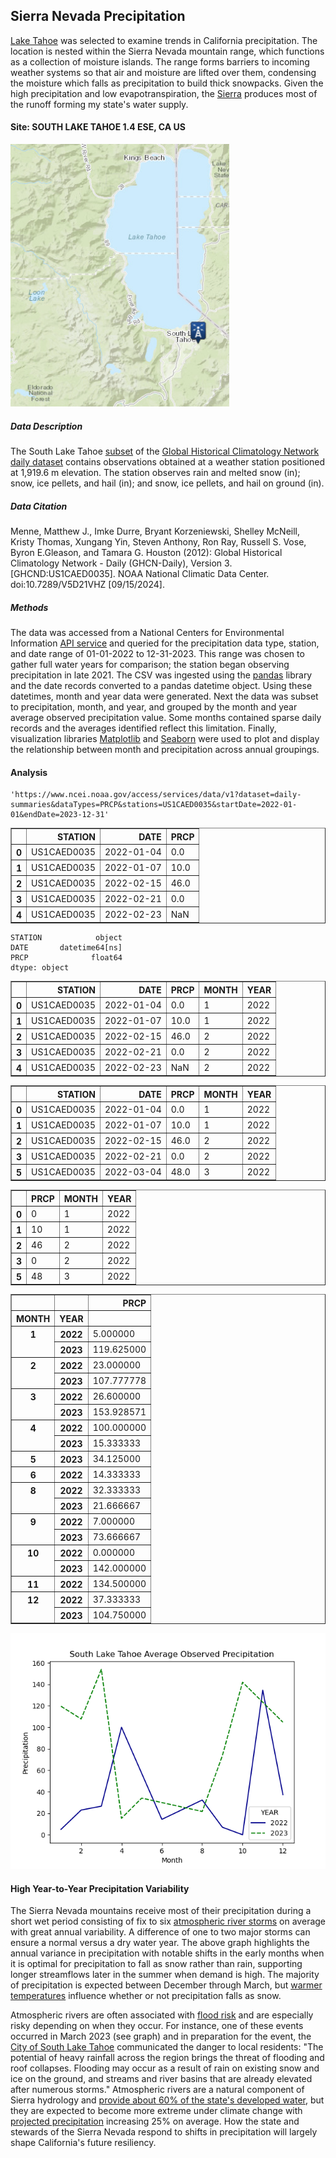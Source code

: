 ## Sierra Nevada Precipitation

[Lake Tahoe](https://www.fs.usda.gov/main/ltbmu/about-forest/about-area) was selected to examine trends in California precipitation. The location is nested within the Sierra Nevada mountain range, which functions as a collection of moisture islands. The range forms barriers to incoming weather systems so that air and moisture are lifted over them, condensing the moisture which falls as precipitation to build thick snowpacks. Given the high precipitation and low evapotranspiration, the [Sierra](https://www.fs.usda.gov/psw/publications/documents/psw_gtr272/psw_gtr272_013.pdf) produces most of the runoff forming my state's water supply. 

#### Site: SOUTH LAKE TAHOE 1.4 ESE, CA US

<img src="south_lake_tahoe_station.png" alt="South Lake Tahoe Station" width="350px" height="420px">

##### Data Description

The South Lake Tahoe [subset]((https://www.ncdc.noaa.gov/cdo-web/datasets/GHCND/stations/GHCND:US1CAED0035/detail)) of the [Global Historical Climatology Network daily dataset](https://www.ncei.noaa.gov/metadata/geoportal/rest/metadata/item/gov.noaa.ncdc:C00861/html) contains observations obtained at a weather station positioned at 1,919.6 m elevation. The station observes rain and melted snow (in); snow, ice pellets, and hail (in); and snow, ice pellets, and hail on ground (in). 

##### Data Citation

Menne, Matthew J., Imke Durre, Bryant Korzeniewski, Shelley McNeill, Kristy Thomas, Xungang Yin, Steven Anthony, Ron Ray, Russell S. Vose, Byron E.Gleason, and Tamara G. Houston (2012): Global Historical Climatology Network - Daily (GHCN-Daily), Version 3. [GHCND:US1CAED0035]. NOAA National Climatic Data Center. doi:10.7289/V5D21VHZ [09/15/2024].

##### Methods

The data was accessed from a National Centers for Environmental Information [API service](https://www.ncei.noaa.gov/support/access-data-service-api-user-documentation) and queried for the precipitation data type, station, and date range of 01-01-2022 to 12-31-2023. This range was chosen to gather full water years for comparison; the station began observing precipitation in late 2021. The CSV was ingested using the [pandas](https://pandas.pydata.org/) library and the date records converted to a pandas datetime object. Using these datetimes, month and year data were generated. Next the data was subset to precipitation, month, and year, and grouped by the month and year average observed precipitation value. Some months contained sparse daily records and the averages identified reflect this limitation. Finally, visualization libraries [Matplotlib](https://matplotlib.org/) and [Seaborn](https://seaborn.pydata.org/) were used to plot and display the relationship between month and precipitation across annual groupings.  

#### Analysis




    'https://www.ncei.noaa.gov/access/services/data/v1?dataset=daily-summaries&dataTypes=PRCP&stations=US1CAED0035&startDate=2022-01-01&endDate=2023-12-31'






<div>
<style scoped>
    .dataframe tbody tr th:only-of-type {
        vertical-align: middle;
    }

    .dataframe tbody tr th {
        vertical-align: top;
    }

    .dataframe thead th {
        text-align: right;
    }
</style>
<table border="1" class="dataframe">
  <thead>
    <tr style="text-align: right;">
      <th></th>
      <th>STATION</th>
      <th>DATE</th>
      <th>PRCP</th>
    </tr>
  </thead>
  <tbody>
    <tr>
      <th>0</th>
      <td>US1CAED0035</td>
      <td>2022-01-04</td>
      <td>0.0</td>
    </tr>
    <tr>
      <th>1</th>
      <td>US1CAED0035</td>
      <td>2022-01-07</td>
      <td>10.0</td>
    </tr>
    <tr>
      <th>2</th>
      <td>US1CAED0035</td>
      <td>2022-02-15</td>
      <td>46.0</td>
    </tr>
    <tr>
      <th>3</th>
      <td>US1CAED0035</td>
      <td>2022-02-21</td>
      <td>0.0</td>
    </tr>
    <tr>
      <th>4</th>
      <td>US1CAED0035</td>
      <td>2022-02-23</td>
      <td>NaN</td>
    </tr>
  </tbody>
</table>
</div>



    STATION            object
    DATE       datetime64[ns]
    PRCP              float64
    dtype: object





<div>
<style scoped>
    .dataframe tbody tr th:only-of-type {
        vertical-align: middle;
    }

    .dataframe tbody tr th {
        vertical-align: top;
    }

    .dataframe thead th {
        text-align: right;
    }
</style>
<table border="1" class="dataframe">
  <thead>
    <tr style="text-align: right;">
      <th></th>
      <th>STATION</th>
      <th>DATE</th>
      <th>PRCP</th>
      <th>MONTH</th>
      <th>YEAR</th>
    </tr>
  </thead>
  <tbody>
    <tr>
      <th>0</th>
      <td>US1CAED0035</td>
      <td>2022-01-04</td>
      <td>0.0</td>
      <td>1</td>
      <td>2022</td>
    </tr>
    <tr>
      <th>1</th>
      <td>US1CAED0035</td>
      <td>2022-01-07</td>
      <td>10.0</td>
      <td>1</td>
      <td>2022</td>
    </tr>
    <tr>
      <th>2</th>
      <td>US1CAED0035</td>
      <td>2022-02-15</td>
      <td>46.0</td>
      <td>2</td>
      <td>2022</td>
    </tr>
    <tr>
      <th>3</th>
      <td>US1CAED0035</td>
      <td>2022-02-21</td>
      <td>0.0</td>
      <td>2</td>
      <td>2022</td>
    </tr>
    <tr>
      <th>4</th>
      <td>US1CAED0035</td>
      <td>2022-02-23</td>
      <td>NaN</td>
      <td>2</td>
      <td>2022</td>
    </tr>
  </tbody>
</table>
</div>






<div>
<style scoped>
    .dataframe tbody tr th:only-of-type {
        vertical-align: middle;
    }

    .dataframe tbody tr th {
        vertical-align: top;
    }

    .dataframe thead th {
        text-align: right;
    }
</style>
<table border="1" class="dataframe">
  <thead>
    <tr style="text-align: right;">
      <th></th>
      <th>STATION</th>
      <th>DATE</th>
      <th>PRCP</th>
      <th>MONTH</th>
      <th>YEAR</th>
    </tr>
  </thead>
  <tbody>
    <tr>
      <th>0</th>
      <td>US1CAED0035</td>
      <td>2022-01-04</td>
      <td>0.0</td>
      <td>1</td>
      <td>2022</td>
    </tr>
    <tr>
      <th>1</th>
      <td>US1CAED0035</td>
      <td>2022-01-07</td>
      <td>10.0</td>
      <td>1</td>
      <td>2022</td>
    </tr>
    <tr>
      <th>2</th>
      <td>US1CAED0035</td>
      <td>2022-02-15</td>
      <td>46.0</td>
      <td>2</td>
      <td>2022</td>
    </tr>
    <tr>
      <th>3</th>
      <td>US1CAED0035</td>
      <td>2022-02-21</td>
      <td>0.0</td>
      <td>2</td>
      <td>2022</td>
    </tr>
    <tr>
      <th>5</th>
      <td>US1CAED0035</td>
      <td>2022-03-04</td>
      <td>48.0</td>
      <td>3</td>
      <td>2022</td>
    </tr>
  </tbody>
</table>
</div>






<div>
<style scoped>
    .dataframe tbody tr th:only-of-type {
        vertical-align: middle;
    }

    .dataframe tbody tr th {
        vertical-align: top;
    }

    .dataframe thead th {
        text-align: right;
    }
</style>
<table border="1" class="dataframe">
  <thead>
    <tr style="text-align: right;">
      <th></th>
      <th>PRCP</th>
      <th>MONTH</th>
      <th>YEAR</th>
    </tr>
  </thead>
  <tbody>
    <tr>
      <th>0</th>
      <td>0</td>
      <td>1</td>
      <td>2022</td>
    </tr>
    <tr>
      <th>1</th>
      <td>10</td>
      <td>1</td>
      <td>2022</td>
    </tr>
    <tr>
      <th>2</th>
      <td>46</td>
      <td>2</td>
      <td>2022</td>
    </tr>
    <tr>
      <th>3</th>
      <td>0</td>
      <td>2</td>
      <td>2022</td>
    </tr>
    <tr>
      <th>5</th>
      <td>48</td>
      <td>3</td>
      <td>2022</td>
    </tr>
  </tbody>
</table>
</div>






<div>
<style scoped>
    .dataframe tbody tr th:only-of-type {
        vertical-align: middle;
    }

    .dataframe tbody tr th {
        vertical-align: top;
    }

    .dataframe thead th {
        text-align: right;
    }
</style>
<table border="1" class="dataframe">
  <thead>
    <tr style="text-align: right;">
      <th></th>
      <th></th>
      <th>PRCP</th>
    </tr>
    <tr>
      <th>MONTH</th>
      <th>YEAR</th>
      <th></th>
    </tr>
  </thead>
  <tbody>
    <tr>
      <th rowspan="2" valign="top">1</th>
      <th>2022</th>
      <td>5.000000</td>
    </tr>
    <tr>
      <th>2023</th>
      <td>119.625000</td>
    </tr>
    <tr>
      <th rowspan="2" valign="top">2</th>
      <th>2022</th>
      <td>23.000000</td>
    </tr>
    <tr>
      <th>2023</th>
      <td>107.777778</td>
    </tr>
    <tr>
      <th rowspan="2" valign="top">3</th>
      <th>2022</th>
      <td>26.600000</td>
    </tr>
    <tr>
      <th>2023</th>
      <td>153.928571</td>
    </tr>
    <tr>
      <th rowspan="2" valign="top">4</th>
      <th>2022</th>
      <td>100.000000</td>
    </tr>
    <tr>
      <th>2023</th>
      <td>15.333333</td>
    </tr>
    <tr>
      <th>5</th>
      <th>2023</th>
      <td>34.125000</td>
    </tr>
    <tr>
      <th>6</th>
      <th>2022</th>
      <td>14.333333</td>
    </tr>
    <tr>
      <th rowspan="2" valign="top">8</th>
      <th>2022</th>
      <td>32.333333</td>
    </tr>
    <tr>
      <th>2023</th>
      <td>21.666667</td>
    </tr>
    <tr>
      <th rowspan="2" valign="top">9</th>
      <th>2022</th>
      <td>7.000000</td>
    </tr>
    <tr>
      <th>2023</th>
      <td>73.666667</td>
    </tr>
    <tr>
      <th rowspan="2" valign="top">10</th>
      <th>2022</th>
      <td>0.000000</td>
    </tr>
    <tr>
      <th>2023</th>
      <td>142.000000</td>
    </tr>
    <tr>
      <th>11</th>
      <th>2022</th>
      <td>134.500000</td>
    </tr>
    <tr>
      <th rowspan="2" valign="top">12</th>
      <th>2022</th>
      <td>37.333333</td>
    </tr>
    <tr>
      <th>2023</th>
      <td>104.750000</td>
    </tr>
  </tbody>
</table>
</div>

![png](slt-obs-precip-2022-2023.png)

#### High Year-to-Year Precipitation Variability

The Sierra Nevada mountains receive most of their precipitation during a short wet period consisting of fix to six [atmospheric river storms](https://www.noaa.gov/stories/what-are-atmospheric-rivers) on average with great annual variability. A difference of one to two major storms can ensure a normal versus a dry water year. The above graph highlights the annual variance in precipitation with notable shifts in the early months when it is optimal for precipitation to fall as snow rather than rain, supporting longer streamflows later in the summer when demand is high. The majority of precipitation is expected between December through March, but [warmer temperatures](https://www.fs.usda.gov/psw/publications/documents/psw_gtr272/psw_gtr272_013.pdf) influence whether or not precipitation falls as snow. 

Atmospheric rivers are often associated with [flood risk](https://agupubs.onlinelibrary.wiley.com/doi/10.1029/2020GL088679) and are especially risky depending on when they occur. For instance, one of these events occurred in March 2023 (see graph) and in preparation for the event, the [City of South Lake Tahoe](https://sierranevadaalliance.org/city-of-south-lake-tahoe-urges-residents-to-prepare-for-impacts-of-rain-on-snow-event/) communicated the danger to local residents: "The potential of heavy rainfall across the region brings the threat of flooding and roof collapses. Flooding may occur as a result of rain on existing snow and ice on the ground, and streams and river basins that are already elevated after numerous storms." Atmospheric rivers are a natural component of Sierra hydrology and [provide about 60% of the state's developed water](https://sierranevada.ca.gov/what-we-do/#regionalChallenges), but they are expected to become more extreme under climate change with [projected precipitation](https://agupubs.onlinelibrary.wiley.com/doi/10.1029/2019JD031554) increasing 25% on average. How the state and stewards of the Sierra Nevada respond to shifts in precipitation will largely shape California's future resiliency. 

